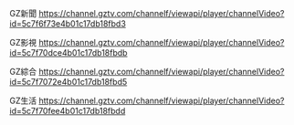 GZ新聞
https://channel.gztv.com/channelf/viewapi/player/channelVideo?id=5c7f6f73e4b01c17db18fbd3

GZ影視
https://channel.gztv.com/channelf/viewapi/player/channelVideo?id=5c7f70dce4b01c17db18fbdb

GZ綜合
https://channel.gztv.com/channelf/viewapi/player/channelVideo?id=5c7f7072e4b01c17db18fbd5

GZ生活
https://channel.gztv.com/channelf/viewapi/player/channelVideo?id=5c7f70fee4b01c17db18fbdd

